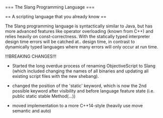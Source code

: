 === The Slang Programming Language ===

== A scripting language that you already know ==

The Slang programming language is syntactically similar to Java, but has more advanced features like operator overloading (known from C++) and relies heavily on const-correctness. With the statically typed interpreter design time errors will be catched at.. design time, in contrast to dynamically typed languages where many errors will only occur at run time.



!!!BREAKING CHANGES!!!

- Started the long overdue process of renaming ObjectiveScript to Slang (which included
changing the names of all binaries and updating all existing script files with the
new shebang).

- changed the position of the 'static' keyword, which is now the 2nd possible keyword
after visibility and before language feature state (i.e. public static stable Method(...))

- moved implementation to a more C++14-style (heavily use move semantic and auto)

